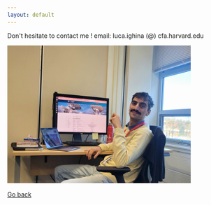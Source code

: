 ```yaml
---
layout: default
---
```


Don't hesitate to contact me !
email: luca.ighina (@) cfa.harvard.edu

<img src="images/me_working.jpg" width="420" title="A typical working day"/>


[Go back](./)
